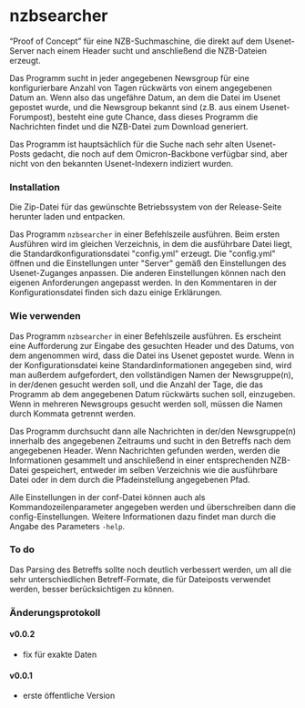 # nzbsearcher
 “Proof of Concept” für eine NZB-Suchmaschine, die direkt auf dem Usenet-Server nach einem Header sucht und anschließend die NZB-Dateien erzeugt.
 
 Das Programm sucht in jeder angegebenen Newsgroup für eine konfigurierbare Anzahl von Tagen rückwärts von einem angegebenen Datum an.
 Wenn also das ungefähre Datum, an dem die Datei im Usenet gepostet wurde, und die Newsgroup bekannt sind (z.B. aus einem Usenet-Forumpost), besteht eine gute Chance, dass dieses Programm die Nachrichten findet und die NZB-Datei zum Download generiert.

 Das Programm ist hauptsächlich für die Suche nach sehr alten Usenet-Posts gedacht, die noch auf dem Omicron-Backbone verfügbar sind, aber nicht von den bekannten Usenet-Indexern indiziert wurden.

### Installation
 Die Zip-Datei für das gewünschte Betriebssystem von der Release-Seite herunter laden und entpacken.
 
 Das Programm `nzbsearcher` in einer Befehlszeile ausführen. Beim ersten Ausführen wird im gleichen Verzeichnis, in dem die ausführbare Datei liegt, die Standardkonfigurationsdatei "config.yml" erzeugt.
 Die "config.yml" öffnen und die Einstellungen unter "Server" gemäß den Einstellungen des Usenet-Zuganges anpassen. Die anderen Einstellungen können nach den eigenen Anforderungen angepasst werden. In den Kommentaren in der Konfigurationsdatei finden sich dazu einige Erklärungen.

### Wie verwenden
 Das Programm `nzbsearcher` in einer Befehlszeile ausführen. Es erscheint eine Aufforderung zur Eingabe des gesuchten Header und des Datums, von dem angenommen wird, dass die Datei ins Usenet gepostet wurde.
 Wenn in der Konfigurationsdatei keine Standardinformationen angegeben sind, wird man außerdem aufgefordert, den vollständigen Namen der Newsgruppe(n), in der/denen gesucht werden soll, und die Anzahl der Tage, die das Programm ab dem angegebenen Datum rückwärts suchen soll, einzugeben. Wenn in mehreren Newsgroups gesucht werden soll, müssen die Namen durch Kommata getrennt werden.
 
 Das Programm durchsucht dann alle Nachrichten in der/den Newsgruppe(n) innerhalb des angegebenen Zeitraums und sucht in den Betreffs nach dem angegebenen Header. Wenn Nachrichten gefunden werden, werden die Informationen gesammelt und anschließend in einer entsprechenden NZB-Datei gespeichert, entweder im selben Verzeichnis wie die ausführbare Datei oder in dem durch die Pfadeinstellung angegebenen Pfad.
 
 Alle Einstellungen in der conf-Datei können auch als Kommandozeilenparameter angegeben werden und überschreiben dann die config-Einstellungen. Weitere Informationen dazu findet man durch die Angabe des Parameters `-help`.

### To do
 Das Parsing des Betreffs sollte noch deutlich verbessert werden, um all die sehr unterschiedlichen Betreff-Formate, die für Dateiposts verwendet werden, besser berücksichtigen zu können.

### Änderungsprotokoll

#### v0.0.2
 - fix für exakte Daten

 #### v0.0.1
 - erste öffentliche Version
